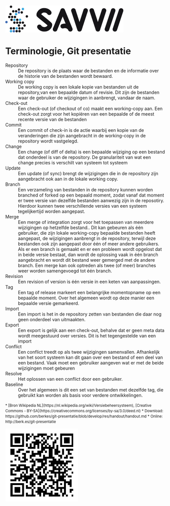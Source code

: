 ﻿![Savvii](./logo.png)

# Terminologie, Git presentatie
<dl>
<dt>Repository</dt>
    <dd>De repository is de plaats waar de bestanden en de informatie over de historie van de bestanden wordt bewaard.</dd>

<dt>Working copy</dt>
    <dd>De working copy is een lokale kopie van bestanden uit de repository,van een bepaalde datum of revisie. Dit zijn de bestanden waar de gebruiker de wijzigingen in aanbrengt, vandaar de naam.</dd>

<dt>Check-out </dt>
    <dd>Een check-out (of checkout of co) maakt een working-copy aan. Een check-out zorgt voor het kopiëren van een bepaalde of de meest recente versie van de bestanden</dd>

<dt>Commit </dt>
    <dd>Een commit of check-in is de actie waarbij een kopie van de veranderingen die zijn aangebracht in de working-copy in de repository wordt vastgelegd.</dd>

<dt>Change </dt>
    <dd>Een change (of diff of delta) is een bepaalde wijziging op een bestand dat onderdeel is van de repository. De granulariteit van wat een change precies is verschilt van systeem tot systeem</dd>

<dt>Update </dt>
    <dd>Een update (of sync) brengt de wijzigingen die in de repository zijn aangebracht ook aan in de lokale working copy.</dd>

<dt>Branch </dt>
    <dd>Een verzameling van bestanden in de repository kunnen worden branched of forked op een bepaald moment, zodat vanaf dat moment er twee versie van dezelfde bestanden aanwezig zijn in de reposotiry. Hierdoor kunnen twee verschillende versies van een systeem tegelijkertijd worden aangepast.</dd>

<dt>Merge </dt>
    <dd>Een merge of integration zorgt voor het toepassen van meerdere wijzigingen op hetzelfde bestand..
    Dit kan gebeuren als één gebruiker, die zijn lokale working-copy bepaalde bestanden heeft aangepast, de wijzigingen aanbrengt in de repository, terwijl deze bestanden ook zijn aangepast door één of meer andere gebruikers.
    Als er een branch is gemaakt en er een probleem wordt opgelost dat in beide versie bestaat, dan wordt de oplossing vaak in één branch aangebracht en wordt dit bestand weer gemerged met de andere branch.
    Een merge kan ook optreden als twee (of meer) branches weer worden samengevoegd tot één branch.</dd>

<dt>Revision </dt>
    <dd>Een revision of version is één versie in een keten van aanpassingen.</dd>

<dt>Tag </dt>
    <dd>Een tag of release markeert een belangrijke momentopname op een bepaalde moment. Over het algemeen wordt op deze manier een bepaalde versie gemarkeerd.</dd>

<dt>Import </dt>
    <dd>Een import is het in de repository zetten van bestanden die daar nog geen onderdeel van uitmaakten.</dd>

<dt>Export </dt>
    <dd>Een export is gelijk aan een check-out, behalve dat er geen meta data wordt meegestuurd over versies. Dit is het tegengestelde van een import</dd>

<dt>Conflict </dt>
    <dd>Een conflict treedt op als twee wijzigingen samenvallen. Afhankelijk van het soort systeem kan dit gaan over een bestand of een deel van een bestand. Vaak moet een gebruiker aangeven wat er met de beide wijzigingen moet gebeuren</dd>

<dt>Resolve </dt>
    <dd>Het oplossen van een conflict door een gebruiker.</dd>

<dt>Baseline </dt>
    <dd>Over het algemeen is dit een set van bestanden met dezelfde tag, die gebruikt kan worden als basis voor verdere ontwikkelingen. </dd>
</dl>

<small>
* [Bron Wikipedia NL](https://nl.wikipedia.org/wiki/Versiebeheersysteem), [Creative Commons - BY-SA](https://creativecommons.org/licenses/by-sa/3.0/deed.nl)
* Download: https://github.com/berkes/git-presentatie/blob/develop/res/handout/handout.md
* Online: http://berk.es/git-presentatie
</small>

![link QR](./qr.png)
